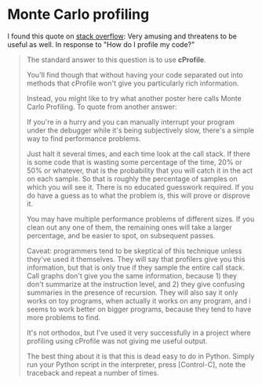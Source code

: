 # Monte Carlo profiling

I found this quote on [stack overflow](https://stackoverflow.com/questions/3045556/how-to-profile-my-code/3068045): 
Very amusing and threatens to be useful as well. In response to "How do I profile my code?"


> The standard answer to this question is to use **cProfile**.
> 
> You'll find though that without having your code separated out into methods that cProfile won't give you particularly rich information.
> 
> Instead, you might like to try what another poster here calls Monte Carlo Profiling. To quote from another answer:
> 
> If you're in a hurry and you can manually interrupt your program under the debugger while it's being subjectively slow, 
> there's a simple way to find performance problems.
>
> Just halt it several times, and each time look at the call stack. If there is some code that is wasting some 
> percentage of the time, 20% or 50% or whatever, that is the probability that you will catch it in the act on each 
> sample. So that is roughly the percentage of samples on which you will see it. There is no educated guesswork required. 
> If you do have a guess as to what the problem is, this will prove or disprove it.
>
> You may have multiple performance problems of different sizes. If you clean out any one of them, the remaining ones 
> will take a larger percentage, and be easier to spot, on subsequent passes.
>
> Caveat: programmers tend to be skeptical of this technique unless they've used it themselves. They will say that profilers give 
> you this information, but that is only true if they sample the entire call stack. Call graphs don't give you the same information, 
> because 1) they don't summarize at the instruction level, and 2) they give confusing summaries in the presence of recursion. 
> They will also say it only works on toy programs, when actually it works on any program, and i seems to work better on bigger 
> programs, because they tend to have more problems to find.
>
> It's not orthodox, but I've used it very successfully in a project where profiling using cProfile was not giving me useful output.
>
> The best thing about it is that this is dead easy to do in Python. Simply run your Python script in the 
> interpreter, press [Control-C], note the traceback and repeat a number of times.
>
